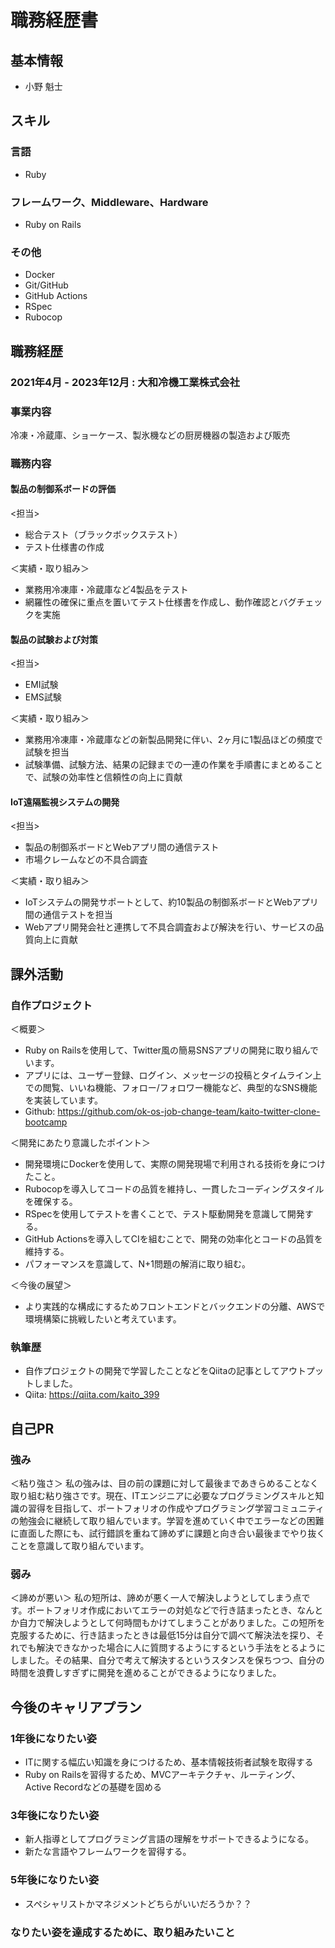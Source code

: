 # 職務経歴書

## 基本情報
- 小野 魁士

## スキル
### 言語
- Ruby

### フレームワーク、Middleware、Hardware
- Ruby on Rails

### その他
- Docker
- Git/GitHub
- GitHub Actions
- RSpec
- Rubocop

## 職務経歴
### 2021年4月 - 2023年12月 : 大和冷機工業株式会社
### 事業内容
冷凍・冷蔵庫、ショーケース、製氷機などの厨房機器の製造および販売
### 職務内容
#### 製品の制御系ボードの評価
<担当>
- 総合テスト（ブラックボックステスト）
- テスト仕様書の作成

＜実績・取り組み＞
- 業務用冷凍庫・冷蔵庫など4製品をテスト
- 網羅性の確保に重点を置いてテスト仕様書を作成し、動作確認とバグチェックを実施

#### 製品の試験および対策
<担当>
- EMI試験
- EMS試験

＜実績・取り組み＞
- 業務用冷凍庫・冷蔵庫などの新製品開発に伴い、2ヶ月に1製品ほどの頻度で試験を担当
- 試験準備、試験方法、結果の記録までの一連の作業を手順書にまとめることで、試験の効率性と信頼性の向上に貢献

#### IoT遠隔監視システムの開発
<担当>
- 製品の制御系ボードとWebアプリ間の通信テスト
- 市場クレームなどの不具合調査

＜実績・取り組み＞
- IoTシステムの開発サポートとして、約10製品の制御系ボードとWebアプリ間の通信テストを担当
- Webアプリ開発会社と連携して不具合調査および解決を行い、サービスの品質向上に貢献

## 課外活動
### 自作プロジェクト
＜概要＞
- Ruby on Railsを使用して、Twitter風の簡易SNSアプリの開発に取り組んでいます。
- アプリには、ユーザー登録、ログイン、メッセージの投稿とタイムライン上での閲覧、いいね機能、フォロー/フォロワー機能など、典型的なSNS機能を実装しています。
- Github: https://github.com/ok-os-job-change-team/kaito-twitter-clone-bootcamp

＜開発にあたり意識したポイント＞
- 開発環境にDockerを使用して、実際の開発現場で利用される技術を身につけたこと。
- Rubocopを導入してコードの品質を維持し、一貫したコーディングスタイルを確保する。
- RSpecを使用してテストを書くことで、テスト駆動開発を意識して開発する。
- GitHub Actionsを導入してCIを組むことで、開発の効率化とコードの品質を維持する。
- パフォーマンスを意識して、N+1問題の解消に取り組む。

＜今後の展望＞
- より実践的な構成にするためフロントエンドとバックエンドの分離、AWSで環境構築に挑戦したいと考えています。

### 執筆歴
- 自作プロジェクトの開発で学習したことなどをQiitaの記事としてアウトプットしました。
- Qiita: https://qiita.com/kaito_399

## 自己PR
### 強み
＜粘り強さ＞
私の強みは、目の前の課題に対して最後まであきらめることなく取り組む粘り強さです。現在、ITエンジニアに必要なプログラミングスキルと知識の習得を目指して、ポートフォリオの作成やプログラミング学習コミュニティの勉強会に継続して取り組んでいます。学習を進めていく中でエラーなどの困難に直面した際にも、試行錯誤を重ねて諦めずに課題と向き合い最後までやり抜くことを意識して取り組んでいます。
    
### 弱み
＜諦めが悪い＞
私の短所は、諦めが悪く一人で解決しようとしてしまう点です。ポートフォリオ作成においてエラーの対処などで行き詰まったとき、なんとか自力で解決しようとして何時間もかけてしまうことがありました。この短所を克服するために、行き詰まったときは最低15分は自分で調べて解決法を探り、それでも解決できなかった場合に人に質問するようにするという手法をとるようにしました。その結果、自分で考えて解決するというスタンスを保ちつつ、自分の時間を浪費しすぎずに開発を進めることができるようになりました。

## 今後のキャリアプラン
### 1年後になりたい姿
- ITに関する幅広い知識を身につけるため、基本情報技術者試験を取得する
- Ruby on Railsを習得するため、MVCアーキテクチャ、ルーティング、Active Recordなどの基礎を固める

### 3年後になりたい姿
- 新人指導としてプログラミング言語の理解をサポートできるようになる。
- 新たな言語やフレームワークを習得する。

### 5年後になりたい姿
- スペシャリストかマネジメントどちらがいいだろうか？？

### なりたい姿を達成するために、取り組みたいこと